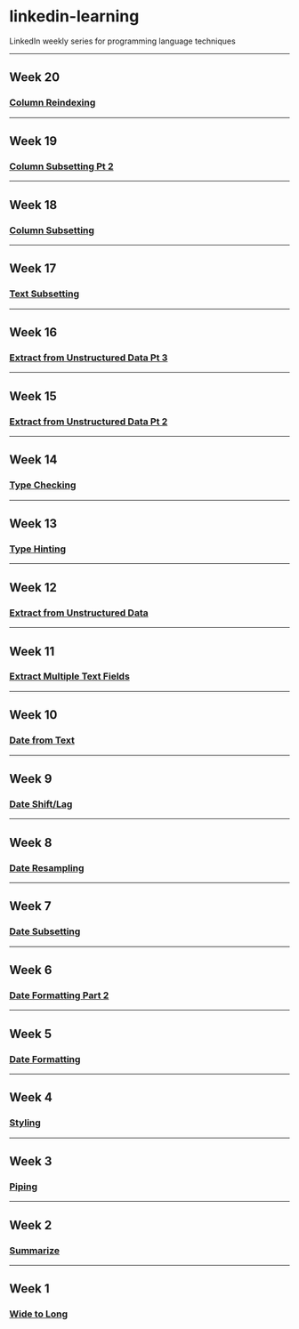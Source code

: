 # linkedin-learning
LinkedIn weekly series for programming language techniques

----------------------------------------------------------------
## Week 20
### [Column Reindexing](https://github.com/Tgordon523/linkedin-learning/tree/main/Week20)

----------------------------------------------------------------
## Week 19
### [Column Subsetting Pt 2](https://github.com/Tgordon523/linkedin-learning/tree/main/Week19)

----------------------------------------------------------------
## Week 18
### [Column Subsetting](https://github.com/Tgordon523/linkedin-learning/tree/main/Week18)

----------------------------------------------------------------
## Week 17
### [Text Subsetting](https://github.com/Tgordon523/linkedin-learning/tree/main/Week17)

----------------------------------------------------------------
## Week 16
### [Extract from Unstructured Data Pt 3](https://github.com/Tgordon523/linkedin-learning/tree/main/Week16)

----------------------------------------------------------------
## Week 15
### [Extract from Unstructured Data Pt 2](https://github.com/Tgordon523/linkedin-learning/tree/main/Week15)

----------------------------------------------------------------
## Week 14
### [Type Checking](https://github.com/Tgordon523/linkedin-learning/tree/main/Week14)

----------------------------------------------------------------
## Week 13
### [Type Hinting](https://github.com/Tgordon523/linkedin-learning/tree/main/Week13)

----------------------------------------------------------------
## Week 12
### [Extract from Unstructured Data](https://github.com/Tgordon523/linkedin-learning/tree/main/Week12)

----------------------------------------------------------------
## Week 11
### [Extract Multiple Text Fields](https://github.com/Tgordon523/linkedin-learning/tree/main/Week11)

----------------------------------------------------------------

## Week 10
### [Date from Text](https://github.com/Tgordon523/linkedin-learning/tree/main/Week10)

----------------------------------------------------------------

## Week 9
### [Date Shift/Lag](https://github.com/Tgordon523/linkedin-learning/tree/main/Week9)

----------------------------------------------------------------

## Week 8
### [Date Resampling](https://github.com/Tgordon523/linkedin-learning/tree/main/Week8)

----------------------------------------------------------------

## Week 7
### [Date Subsetting](https://github.com/Tgordon523/linkedin-learning/tree/main/Week7)

----------------------------------------------------------------

## Week 6
### [Date Formatting Part 2](https://github.com/Tgordon523/linkedin-learning/tree/main/Week6)

----------------------------------------------------------------

## Week 5
### [Date Formatting](https://github.com/Tgordon523/linkedin-learning/tree/main/Week5)

----------------------------------------------------------------

## Week 4
### [Styling](https://github.com/Tgordon523/linkedin-learning/tree/main/Week4)

----------------------------------------------------------------

## Week 3
### [Piping](https://github.com/Tgordon523/linkedin-learning/tree/main/Week3)

----------------------------------------------------------------

## Week 2
### [Summarize](https://github.com/Tgordon523/linkedin-learning/tree/main/Week2)

----------------------------------------------------------------

## Week 1
### [Wide to Long](https://github.com/Tgordon523/linkedin-learning/tree/main/Week1)
